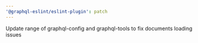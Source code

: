 ```yaml
---
'@graphql-eslint/eslint-plugin': patch
---
```


Update range of graphql-config and graphql-tools to fix documents loading issues
